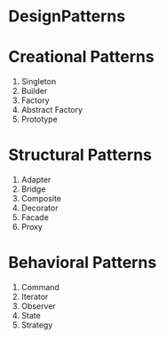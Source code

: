 # DesignPatterns

# Creational Patterns
1. Singleton
2. Builder
3. Factory
4. Abstract Factory
5. Prototype

# Structural Patterns
1. Adapter
2. Bridge
3. Composite
4. Decorator
5. Facade
6. Proxy

# Behavioral Patterns
1. Command
2. Iterator
3. Observer
4. State
5. Strategy
